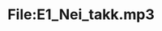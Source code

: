 ---
title: File:E1_Nei_takk.mp3
recording of: Nei takk.
reading speed: slow
speaker: E
license: CC0
---